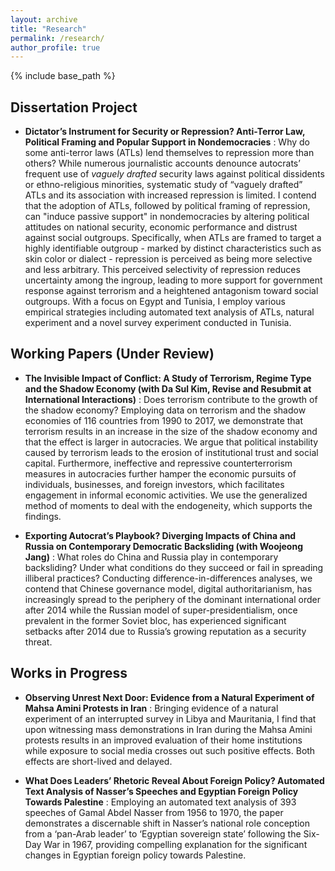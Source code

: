 ```yaml
---
layout: archive
title: "Research"
permalink: /research/
author_profile: true
---
```



{% include base_path %}

## Dissertation Project
* **Dictator’s Instrument for Security or Repression? Anti-Terror Law, Political Framing and Popular Support in Nondemocracies**
  :   Why do some anti-terror laws (ATLs) lend themselves to repression more than others? While numerous journalistic accounts denounce autocrats’ frequent use of _vaguely drafted_ security laws against political dissidents or ethno-religious minorities, systematic study of “vaguely drafted” ATLs and its association with increased repression is limited. I contend that the adoption of ATLs, followed by political framing of repression, can "induce passive support" in nondemocracies by altering political attitudes on national security, economic performance and distrust against social outgroups. Specifically, when ATLs are framed to target a highly identifiable outgroup - marked by distinct characteristics such as skin color or dialect - repression is perceived as being more selective and less arbitrary. This perceived selectivity of repression reduces uncertainty among the ingroup, leading to more support for government response against terrorism and a heightened antagonism toward social outgroups. With a focus on Egypt and Tunisia, I employ various empirical strategies including automated text analysis of ATLs, natural experiment and a novel survey experiment conducted in Tunisia. 

## Working Papers (Under Review)
* **The Invisible Impact of Conflict: A Study of Terrorism, Regime Type and the Shadow Economy (with Da Sul Kim, Revise and Resubmit at International Interactions)**
  :   Does terrorism contribute to the growth of the shadow economy? Employing data on terrorism and the shadow economies of 116 countries from 1990 to 2017, we demonstrate that terrorism results in an increase in the size of the shadow economy and that the effect is larger in autocracies. We argue that political instability caused by terrorism leads to the erosion of institutional trust and social capital. Furthermore, ineffective and repressive counterterrorism measures in autocracies further hamper the economic pursuits of individuals, businesses, and foreign investors, which facilitates engagement in informal economic activities. We use the generalized method of moments to deal with the endogeneity, which supports the findings.

* **Exporting Autocrat’s Playbook? Diverging Impacts of China and Russia on Contemporary Democratic Backsliding (with Woojeong Jang)**
  :   What roles do China and Russia play in contemporary backsliding? Under what conditions do they succeed or fail in spreading illiberal practices? Conducting difference-in-differences analyses, we contend that Chinese governance model, digital authoritarianism, has increasingly spread to the periphery of the dominant international order after 2014 while the Russian model of super-presidentialism, once prevalent in the former Soviet bloc, has experienced significant setbacks after 2014 due to Russia’s growing reputation as a security threat.


## Works in Progress
* **Observing Unrest Next Door: Evidence from a Natural Experiment of Mahsa Amini Protests in Iran**
  :   Bringing evidence of a natural experiment of an interrupted survey in Libya and Mauritania, I find that upon witnessing mass demonstrations in Iran during the Mahsa Amini protests results in an improved evaluation of their home institutions while exposure to social media crosses out such positive effects. Both effects are short-lived and delayed. 
  
* **What Does Leaders’ Rhetoric Reveal About Foreign Policy? Automated Text Analysis of Nasser’s Speeches and Egyptian Foreign Policy Towards Palestine**
  :   Employing an automated text analysis of 393 speeches of Gamal Abdel Nasser from 1956 to 1970, the paper demonstrates a discernable shift in Nasser’s national role conception from a ‘pan-Arab leader’ to ‘Egyptian sovereign state’ following the Six-Day War in 1967, providing compelling explanation for the significant changes in Egyptian foreign policy towards Palestine.
  
  
